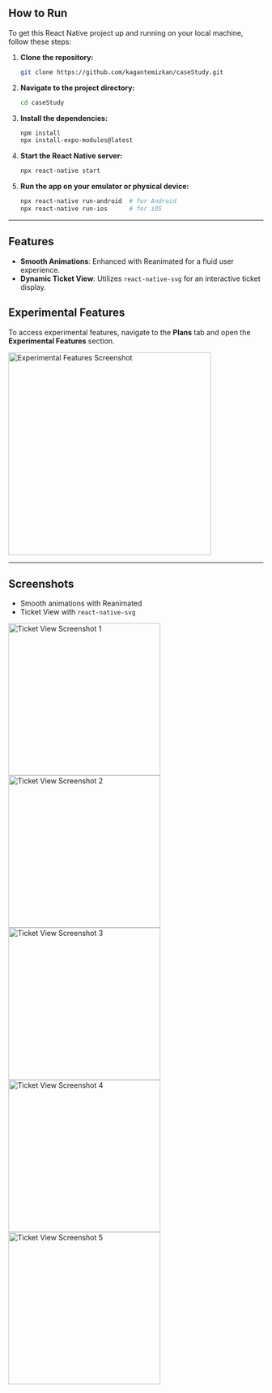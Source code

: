 ## How to Run

To get this React Native project up and running on your local machine, follow these steps:

1. **Clone the repository:**
    ```bash
    git clone https://github.com/kagantemizkan/caseStudy.git
    ```

2. **Navigate to the project directory:**
    ```bash
    cd caseStudy
    ```

3. **Install the dependencies:**
    ```bash
    npm install
    npx install-expo-modules@latest
    ```

4. **Start the React Native server:**
    ```bash
    npx react-native start
    ```

5. **Run the app on your emulator or physical device:**
    ```bash
    npx react-native run-android  # for Android
    npx react-native run-ios      # for iOS
    ```

---
## Features

- **Smooth Animations**: Enhanced with Reanimated for a fluid user experience.
- **Dynamic Ticket View**: Utilizes `react-native-svg` for an interactive ticket display.
  
## Experimental Features

To access experimental features, navigate to the **Plans** tab and open the **Experimental Features** section.

<img src="https://github.com/user-attachments/assets/5b4c8c0b-db0d-40d8-aa30-9723226d39d3" alt="Experimental Features Screenshot" width="400"/>

---


## Screenshots

- Smooth animations with Reanimated
- Ticket View with `react-native-svg`

<img src="https://github.com/user-attachments/assets/61e8c102-40e2-42e1-b75d-d3f7b6f757a3" alt="Ticket View Screenshot 1" width="300"/>
<img src="https://github.com/user-attachments/assets/09b7194d-a3d0-40a9-b686-237acd3c4f6b" alt="Ticket View Screenshot 2" width="300"/>
<img src="https://github.com/user-attachments/assets/0eb3fd34-3382-46fb-9b09-8f7893ec636f" alt="Ticket View Screenshot 3" width="300"/>
<img src="https://github.com/user-attachments/assets/98cb7b1c-94b0-466e-813e-973ca794c1c5" alt="Ticket View Screenshot 4" width="300"/>
<img src="https://github.com/user-attachments/assets/19606954-4a59-4af8-8269-90e96b16efda" alt="Ticket View Screenshot 5" width="300"/>


